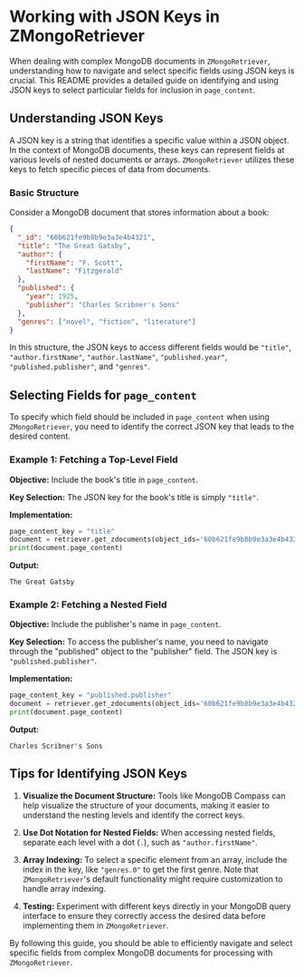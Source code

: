 # Working with JSON Keys in ZMongoRetriever

When dealing with complex MongoDB documents in `ZMongoRetriever`, understanding how to navigate and select specific fields using JSON keys is crucial. This README provides a detailed guide on identifying and using JSON keys to select particular fields for inclusion in `page_content`.

## Understanding JSON Keys

A JSON key is a string that identifies a specific value within a JSON object. In the context of MongoDB documents, these keys can represent fields at various levels of nested documents or arrays. `ZMongoRetriever` utilizes these keys to fetch specific pieces of data from documents.

### Basic Structure

Consider a MongoDB document that stores information about a book:

```json
{
  "_id": "60b621fe9b8b9e3a3e4b4321",
  "title": "The Great Gatsby",
  "author": {
    "firstName": "F. Scott",
    "lastName": "Fitzgerald"
  },
  "published": {
    "year": 1925,
    "publisher": "Charles Scribner's Sons"
  },
  "genres": ["novel", "fiction", "literature"]
}
```

In this structure, the JSON keys to access different fields would be `"title"`, `"author.firstName"`, `"author.lastName"`, `"published.year"`, `"published.publisher"`, and `"genres"`.

## Selecting Fields for `page_content`

To specify which field should be included in `page_content` when using `ZMongoRetriever`, you need to identify the correct JSON key that leads to the desired content.

### Example 1: Fetching a Top-Level Field

**Objective:** Include the book's title in `page_content`.

**Key Selection:** The JSON key for the book's title is simply `"title"`.

**Implementation:**
```python
page_content_key = "title"
document = retriever.get_zdocuments(object_ids='60b621fe9b8b9e3a3e4b4321', page_content_key_index=page_content_key)
print(document.page_content)
```

**Output:**
```
The Great Gatsby
```

### Example 2: Fetching a Nested Field

**Objective:** Include the publisher's name in `page_content`.

**Key Selection:** To access the publisher's name, you need to navigate through the "published" object to the "publisher" field. The JSON key is `"published.publisher"`.

**Implementation:**
```python
page_content_key = "published.publisher"
document = retriever.get_zdocuments(object_ids='60b621fe9b8b9e3a3e4b4321', page_content_key_index=page_content_key)
print(document.page_content)
```

**Output:**
```
Charles Scribner's Sons
```

## Tips for Identifying JSON Keys

1. **Visualize the Document Structure:** Tools like MongoDB Compass can help visualize the structure of your documents, making it easier to understand the nesting levels and identify the correct keys.

2. **Use Dot Notation for Nested Fields:** When accessing nested fields, separate each level with a dot (`.`), such as `"author.firstName"`.

3. **Array Indexing:** To select a specific element from an array, include the index in the key, like `"genres.0"` to get the first genre. Note that `ZMongoRetriever`'s default functionality might require customization to handle array indexing.

4. **Testing:** Experiment with different keys directly in your MongoDB query interface to ensure they correctly access the desired data before implementing them in `ZMongoRetriever`.

By following this guide, you should be able to efficiently navigate and select specific fields from complex MongoDB documents for processing with `ZMongoRetriever`.